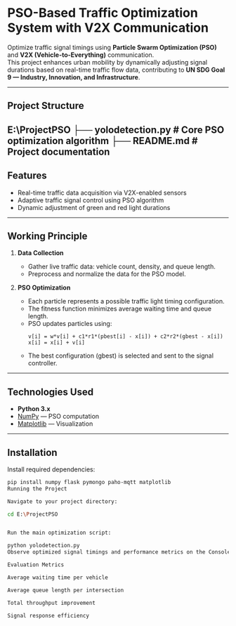 # PSO-Based Traffic Optimization System with V2X Communication

Optimize traffic signal timings using **Particle Swarm Optimization (PSO)** and **V2X (Vehicle-to-Everything)** communication.  
This project enhances urban mobility by dynamically adjusting signal durations based on real-time traffic flow data, contributing to **UN SDG Goal 9 — Industry, Innovation, and Infrastructure**.

---

## Project Structure

E:\ProjectPSO
├── yolodetection.py # Core PSO optimization algorithm
├── README.md # Project documentation
---

## Features

- Real-time traffic data acquisition via V2X-enabled sensors  
- Adaptive traffic signal control using PSO algorithm  
- Dynamic adjustment of green and red light durations

---

## Working Principle

1. **Data Collection**  
   - Gather live traffic data: vehicle count, density, and queue length.  
   - Preprocess and normalize the data for the PSO model.  

2. **PSO Optimization**  
   - Each particle represents a possible traffic light timing configuration.  
   - The fitness function minimizes average waiting time and queue length.  
   - PSO updates particles using:
     ```
     v[i] = w*v[i] + c1*r1*(pbest[i] - x[i]) + c2*r2*(gbest - x[i])
     x[i] = x[i] + v[i]
     ```
   - The best configuration (gbest) is selected and sent to the signal controller.  

---

## Technologies Used

- **Python 3.x**  
- [NumPy](https://numpy.org/) — PSO computation
- [Matplotlib](https://matplotlib.org/) — Visualization  

---

## Installation

Install required dependencies:

```bash
pip install numpy flask pymongo paho-mqtt matplotlib
Running the Project

Navigate to your project directory:

cd E:\ProjectPSO


Run the main optimization script:

python yolodetection.py
Observe optimized signal timings and performance metrics on the Console.

Evaluation Metrics

Average waiting time per vehicle

Average queue length per intersection

Total throughput improvement

Signal response efficiency